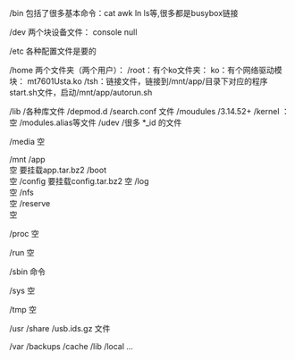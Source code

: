 
/bin
	包括了很多基本命令：cat awk ln ls等,很多都是busybox链接

/dev
	两个块设备文件：
		console
		null

/etc
	各种配置文件是要的

/home
	两个文件夹（两个用户）：
		/root：有个ko文件夹：
			ko：有个网络驱动模块：
				mt7601Usta.ko
		/tsh：链接文件，链接到/mnt/app/目录下对应的程序
			start.sh文件，启动/mnt/app/autorun.sh
			

/lib
	/各种库文件
	/depmod.d
		/search.conf 文件
	/moudules
		/3.14.52+
			/kernel ：空
		/modules.alias等文件
	/udev
		/很多 *_id 的文件

/media
	空

/mnt
	/app	
		空	要挂载app.tar.bz2
	/boot	
		空
	/config	要挂载config.tar.bz2
		空
	/log	
		空
	/nfs	
		空
	/reserve	
		空

/proc
	空

/run
	空
	
/sbin
	命令

/sys
	空

/tmp
	空

/usr
	/share
		/usb.ids.gz 文件

/var
	/backups
	/cache
	/lib
	/local
	...
